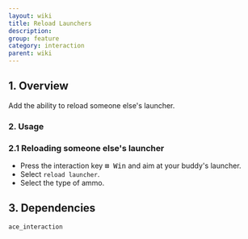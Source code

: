 ```yaml
---
layout: wiki
title: Reload Launchers
description:
group: feature
category: interaction
parent: wiki
---
```


## 1. Overview

Add the ability to reload someone else's launcher.

### 2. Usage

### 2.1 Reloading someone else's launcher
- Press the interaction key <kbd>⊞&nbsp;Win</kbd> and aim at your buddy's launcher.
- Select `reload launcher`.
- Select the type of ammo.

## 3. Dependencies

`ace_interaction`
